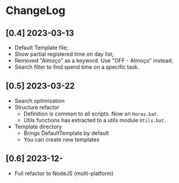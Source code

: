 # ChangeLog

## [0.4] 2023-03-13
- Default Template file;
- Show partial registered time on day list;
- Removed "Almoço" as a keyword. Use "OFF - Almoço" instead;
- Search filter to find spend time on a specific task.

## [0.5] 2023-03-22
- Search optimization
- Structure refactor
  - Definition is common to all scripts. Now on `Horas.bat`.
  - Utils functions has extracted to a utils module `Utils.bat`.
- Template directory
  - Brings DefaultTemplate by default
  - You can create new templates

## [0.6] 2023-12-
- Full refactor to NodeJS (multi-platform)
